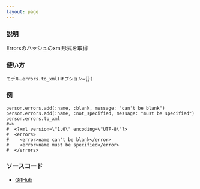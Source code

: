 ```yaml
---
layout: page
---
```


### 説明

Errorsのハッシュのxml形式を取得

### 使い方

    モデル.errors.to_xml(オプション={})

### 例

    person.errors.add(:name, :blank, message: "can't be blank")
    person.errors.add(:name, :not_specified, message: "must be specified")
    person.errors.to_xml
    #=>
    #  <?xml version=\"1.0\" encoding=\"UTF-8\"?>
    #  <errors>
    #    <error>name can't be blank</error>
    #    <error>name must be specified</error>
    #  </errors>

### ソースコード

-   [GitHub](https://github.com/rails/rails/blob/f33d52c95217212cbacc8d5e44b5a8e3cdc6f5b3/activemodel/lib/active_model/errors.rb#L241)
